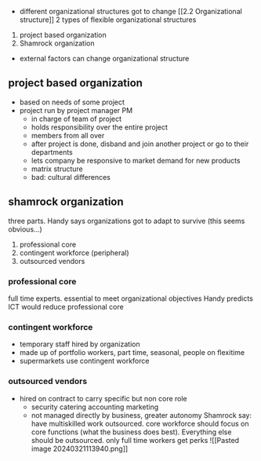 - different organizational structures got to change [[2.2 Organizational structure]]
2 types of flexible organizational structures

1. project based organization
2. Shamrock organization
- external factors can change organizational structure

## project based organization
- based on needs of some project
- project run by project manager PM
	- in charge of team of project
	- holds responsibility over the entire project
	- members from all over
	- after project is done, disband and join another project or go to their departments
	- lets company be responsive to market demand for new products
	- matrix structure
	- bad: cultural differences
## shamrock organization
three parts. Handy says organizations got to adapt to survive (this seems obvious...)
1. professional core
2. contingent workforce (peripheral)
3. outsourced vendors

### professional core
full time experts. essential to meet organizational objectives
Handy predicts ICT would reduce professional core
### contingent workforce
- temporary staff hired by organization
- made up of portfolio workers, part time, seasonal, people on flexitime
- supermarkets use contingent workforce
### outsourced vendors
- hired on contract to carry specific but non core role
	- security catering accounting marketing
	- not managed directly by business, greater autonomy
Shamrock say: have multiskilled work outsourced. core workforce should focus on core functions (what the business does best). Everything else should be outsourced. only full time workers get perks
![[Pasted image 20240321113940.png]]